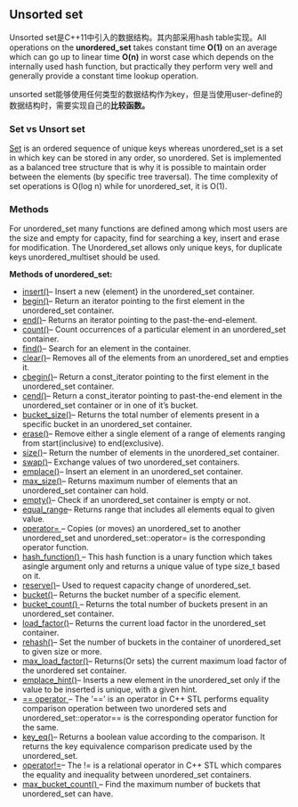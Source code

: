 ## Unsorted set

Unsorted set是C++11中引入的数据结构。其内部采用hash table实现。All operations on the **unordered_set** takes constant time **O(1)** on an average which can go up to linear time **O(n)** in worst case which depends on the internally used hash function, but practically they perform very well and generally provide a constant time lookup operation.

unsorted set能够使用任何类型的数据结构作为key，但是当使用user-define的数据结构时，需要实现自己的**比较函数。**

### Set vs Unsort set

[Set](http://geeksquiz.com/set-associative-containers-the-c-standard-template-library-stl/) is an ordered sequence of unique keys whereas unordered_set is a set in which key can be stored in any order, so unordered. Set is implemented as a balanced tree structure that is why it is possible to maintain order between the elements (by specific tree traversal). The time complexity of set operations is O(log n) while for unordered_set, it is O(1).

### Methods

For unordered_set many functions are defined among which most users are the size and empty for capacity, find for searching a key, insert and erase for modification.
The Unordered_set allows only unique keys, for duplicate keys unordered_multiset should be used.

**Methods of unordered_set:**

- [insert()](https://www.geeksforgeeks.org/unordered_set-insert-function-in-c-stl/)– Insert a new {element} in the unordered_set container.
- [begin()](https://www.geeksforgeeks.org/unordered_set-begin-function-in-c-stl/)– Return an iterator pointing to the first element in the unordered_set container.
- [end()](https://www.geeksforgeeks.org/unordered_set-end-in-c-stl/)– Returns an iterator pointing to the past-the-end-element.
- [count()](https://www.geeksforgeeks.org/unordered_set-count-function-in-c-stl/)– Count occurrences of a particular element in an unordered_set container.
- [find()](https://www.geeksforgeeks.org/unordered_set-find-function-in-c-stl/)– Search for an element in the container.
- [clear()](https://www.geeksforgeeks.org/unoredered_set-clear-function-in-c-stl/)– Removes all of the elements from an unordered_set and empties it.
- [cbegin()](https://www.geeksforgeeks.org/unordered_set-cbegin-function-in-c-stl/)– Return a const_iterator pointing to the first element in the unordered_set container.
- [cend()](https://www.geeksforgeeks.org/unordered_set-cend-function-in-c-stl/)– Return a const_iterator pointing to past-the-end element in the unordered_set container or in one of it’s bucket.
- [bucket_size()](https://www.geeksforgeeks.org/unordered_set-bucket_size-in-c-stl/)– Returns the total number of elements present in a specific bucket in an unordered_set container.
- [erase()](https://www.geeksforgeeks.org/unordered_set-erase-function-in-c-stl/)– Remove either a single element of a range of elements ranging from start(inclusive) to end(exclusive).
- [size()](https://www.geeksforgeeks.org/unordered_set-size-function-in-c-stl/)– Return the number of elements in the unordered_set container.
- [swap()](https://www.geeksforgeeks.org/unordered_set-swap-function-in-c-stl/)– Exchange values of two unordered_set containers.
- [emplace()](https://www.geeksforgeeks.org/unordered_set-emplace-function-in-c-stl/)– Insert an element in an unordered_set container.
- [max_size()](https://www.geeksforgeeks.org/unordered_set-max_size-in-c-stl/)– Returns maximum number of elements that an unordered_set container can hold.
- [empty()](https://www.geeksforgeeks.org/unordered_set-empty-function-in-c-stl/)– Check if an unordered_set container is empty or not.
- [equal_range](https://www.geeksforgeeks.org/unordered_set-equal_range-in-c-stl/)– Returns range that includes all elements equal to given value.
- [operator= ](https://www.geeksforgeeks.org/unordered_set-operator-in-c-stl/)– Copies (or moves) an unordered_set to another unordered_set and unordered_set::operator= is the corresponding operator function.
- [hash_function() ](https://www.geeksforgeeks.org/unordered_set-hash_function-in-c-stl/)– This hash function is a unary function which takes asingle argument only and returns a unique value of type size_t based on it.
- [reserve()](https://www.geeksforgeeks.org/unordered_set-reserve-function-in-c-stl/)– Used to request capacity change of unordered_set.
- [bucket()](https://www.geeksforgeeks.org/unordered_set-bucket-function-in-c-stl/)– Returns the bucket number of a specific element.
- [bucket_count() ](https://www.geeksforgeeks.org/unordered_set-bucket_count-function-in-c-stl/)– Returns the total number of buckets present in an unordered_set container.
- [load_factor()](https://www.geeksforgeeks.org/unordered_set-load_factor-function-in-c-stl/)– Returns the current load factor in the unordered_set container.
- [rehash()](https://www.geeksforgeeks.org/unordered_set-rehash-function-in-c-stl/)– Set the number of buckets in the container of unordered_set to given size or more.
- [max_load_factor()](https://www.geeksforgeeks.org/unordered_set-max_load_factor-in-c-stl/)– Returns(Or sets) the current maximum load factor of the unordered set container.
- [emplace_hint()](https://www.geeksforgeeks.org/unordered_set-emplace_hint-function-in-c-stl/)– Inserts a new element in the unordered_set only if the value to be inserted is unique, with a given hint.
- [== operator ](https://www.geeksforgeeks.org/unordered_set-operator-in-c-stl-3/)– The ‘\==’ is an operator in C++ STL performs equality comparison operation between two unordered sets and unordered_set::operator== is the corresponding operator function for the same.
- [key_eq()](https://www.geeksforgeeks.org/unordered_set-key_eq-function-in-c-stl/)– Returns a boolean value according to the comparison. It returns the key equivalence comparison predicate used by the unordered_set.
- [operator!=](https://www.geeksforgeeks.org/unordered_set-operator-in-c-stl-2/)– The != is a relational operator in C++ STL which compares the equality and inequality between unordered_set containers.
- [max_bucket_count() ](https://www.geeksforgeeks.org/unordered_set-max_bucket_count-function-in-c-stl/)– Find the maximum number of buckets that unordered_set can have.